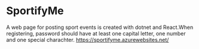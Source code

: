 # SportifyMe
A web page for posting sport events is created with dotnet and React.When registering, password should have at least one capital letter, one number and one special charachter.
https://sportifyme.azurewebsites.net/
